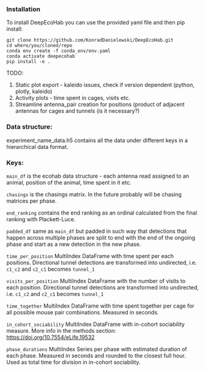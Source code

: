 ### Installation

To install DeepEcoHab you can use the provided yaml file and then pip install:

```
git clone https://github.com/KonradDanielewski/DeepEcoHab.git
cd where/you/cloned/repo
conda env create -f conda_env/env.yaml
conda activate deepecohab
pip install -e .
```


TODO:
1. Static plot export - kaleido issues, check if version dependent (python, plotly, kaleido)
2. Activity plots - time spent in cages, visits etc.
3. Streamline antenna_pair creation for positions (product of adjacent antennas for cages and tunnels (is it necessary?)

### Data structure:

experiment_name_data.h5 contains all the data under different keys in a hierarchical data format. 

### Keys:

`main_df` is the ecohab data structure - each antenna read assigned to an animal, position of the animal, time spent in it etc.

`chasings` is the chasings matrix. In the future probably will be chasing matrices per phase.

`end_ranking` contains the end ranking as an ordinal calculated from the final ranking with Plackett-Luce. 

`padded_df` same as `main_df` but padded in such way that detections that happen across multiple phases are split to end with the end of the ongoing phase and start as a new detection in the new phase.

`time_per_position` MultiIndex DataFrame with time spent per each positions. Directional tunnel detections are transformed into undirected, i.e. `c1_c2` and `c2_c1` becomes `tunnel_1`

`visits_per_position` MultiIndex DataFrame with the number of visits to each position. Directional tunnel detections are transformed into undirected, i.e. `c1_c2` and `c2_c1` becomes `tunnel_1`

`time_together` MultiIndex DataFrame with time spent together per cage for all possible mouse pair combinations. Measured in seconds.

`in_cohort_sociability` MultiIndex DataFrame with in-cohort sociability measure. More info in the methods section: https://doi.org/10.7554/eLife.19532

`phase_durations` MultiIndex Series per phase with estimated duration of each phase. Measured in seconds and rounded to the closest full hour. Used as total time for division in in-cohort sociability.